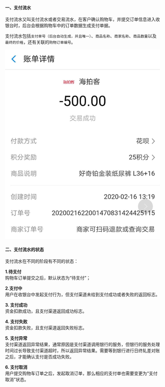 #### 一、支付流水
支付流水又叫支付流水或者交易流水，在客户确认购物车，并提交订单信息进入收银台时，后台会根据购物车中的订单数据生成支付单据。 

支付流水包括`支付单号（后台自动生成，并且唯一）`、`商品名称`、`商家名称`、`商品数量`以及`最终的价格`，还有关联的`购物订单编号`。

![支付单](../../images/支付单.png ':size=400')

#### 二、支付流水的状态
支付流水在不同的阶段有不同的状态：

**1.待支付**  
购物车订单提交之后，默认状态为“待支付”；

**2.支付中**  
用户在收银台中发起支付行为，但支付渠道未给到支付成功或者失败的返回标志。

**3. 支付成功**  
资金扣款成功，且支付渠道返回成功标志。

**4. 支付失败**  
资金扣款失败，且支付渠道返回失败标志。

**5. 支付异常**  
支付渠道返回异常结果，通常原因是支付渠道调用银行的服务，但银行的服务处理时间过长导致支付渠道超时，所以返回异常结果。需要等到银行进行日终轧差对账之后，才能确认支付是否成功失败。

**6. 支付取消**  
用户提交购物车订单之后，发起取消订单，那么相应的支付单也需要变更为“支付取消”状态。